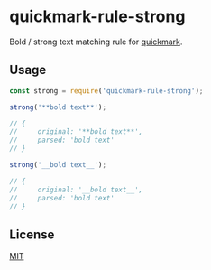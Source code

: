 # quickmark-rule-strong

Bold / strong text matching rule for [quickmark](https://github.com/jameskmonger/quickmark).

## Usage

```javascript
const strong = require('quickmark-rule-strong');

strong('**bold text**');

// {
//     original: '**bold text**',
//     parsed: 'bold text'
// }

strong('__bold text__');

// {
//     original: '__bold text__',
//     parsed: 'bold text'
// }
```

## License

[MIT](LICENSE)
